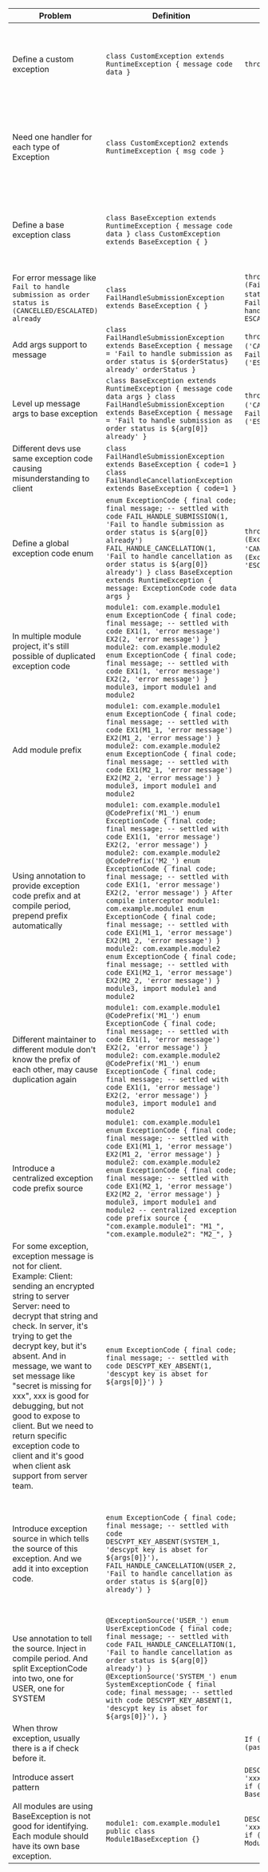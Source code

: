 
| Problem | Definition | Throw exception | Check exception | Unified response |
|---------|------------|-----------------|-----------------|------------------|
| Define a custom exception | `class CustomException extends RuntimeException { message code data }` | `throw new CustomException()` | `if (e instanceof CustomException) { do something }` | Handle CustomException http status code: 200 response body { code: e.code message: e.message data :e.data } |
| Need one handler for each type of Exception | `class CustomException2 extends RuntimeException { msg code }` | | | Handle CustomException2 http status code: 200 response body { code: e.code message: e.msg data :e.data } |
| Define a base exception class | `class BaseException extends RuntimeException { message code data } class CustomException extends BaseException { }` | | | Handle BaseException http status code: 200 response body { code: e.code message: e.message data :e.data } |
| For error message like `Fail to handle submission as order status is (CANCELLED/ESCALATED) already` | `class FailHandleSubmissionException extends BaseException { }` | `throw new FailHandleSubmissionException (Fail to handle submission as order status is CANCELLED already)` `throw new FailHandleSubmissionException (Fail to handle submission as order status is ESCALATED already)` | |
| Add args support to message | `class FailHandleSubmissionException extends BaseException { message = 'Fail to handle submission as order status is ${orderStatus} already' orderStatus }` | `throw new FailHandleSubmissionException ('CANCELLED')` `throw new FailHandleSubmissionException ('ESCALATED')` | |
| Level up message args to base exception | `class BaseException extends RuntimeException { message code data args } class FailHandleSubmissionException extends BaseException { message = 'Fail to handle submission as order status is ${arg[0]} already' }` | `throw new FailHandleSubmissionException ('CANCELLED')` `throw new FailHandleSubmissionException ('ESCALATED')` | |
| Different devs use same exception code causing misunderstanding to client | `class FailHandleSubmissionException extends BaseException { code=1 } class FailHandleCancellationException extends BaseException { code=1 }` | | |
| Define a global exception code enum | `enum ExceptionCode { final code; final message; -- settled with code FAIL_HANDLE_SUBMISSION(1, 'Fail to handle submission as order status is ${arg[0]} already') FAIL_HANDLE_CANCELLATION(1, 'Fail to handle cancellation as order status is ${arg[0]} already') } class BaseException extends RuntimeException { message: ExceptionCode code data args }` | `throw new BaseException (ExceptionCode.FAIL_HANDLE_SUBMISSION, 'CANCELLED')` `throw new BaseException (ExceptionCode.FAIL_HANDLE_CANCELLATION, 'ESCALATED')` | Handle BaseException http status code: 200 response body { code: e.code.getCode() message: e.message data :e.data } |
| In multiple module project, it's still possible of duplicated exception code | `module1: com.example.module1 enum ExceptionCode { final code; final message; -- settled with code EX1(1, 'error message') EX2(2, 'error message') } module2: com.example.module2 enum ExceptionCode { final code; final message; -- settled with code EX1(1, 'error message') EX2(2, 'error message') } module3, import module1 and module2` | | |
| Add module prefix | `module1: com.example.module1 enum ExceptionCode { final code; final message; -- settled with code EX1(M1_1, 'error message') EX2(M1_2, 'error message') } module2: com.example.module2 enum ExceptionCode { final code; final message; -- settled with code EX1(M2_1, 'error message') EX2(M2_2, 'error message') } module3, import module1 and module2` | | |
| Using annotation to provide exception code prefix and at compile period, prepend prefix automatically | `module1: com.example.module1 @CodePrefix('M1_') enum ExceptionCode { final code; final message; -- settled with code EX1(1, 'error message') EX2(2, 'error message') } module2: com.example.module2 @CodePrefix('M2_') enum ExceptionCode { final code; final message; -- settled with code EX1(1, 'error message') EX2(2, 'error message') } After compile interceptor module1: com.example.module1 enum ExceptionCode { final code; final message; -- settled with code EX1(M1_1, 'error message') EX2(M1_2, 'error message') } module2: com.example.module2 enum ExceptionCode { final code; final message; -- settled with code EX1(M2_1, 'error message') EX2(M2_2, 'error message') } module3, import module1 and module2` | | |
| Different maintainer to different module don't know the prefix of each other, may cause duplication again | `module1: com.example.module1 @CodePrefix('M1_') enum ExceptionCode { final code; final message; -- settled with code EX1(1, 'error message') EX2(2, 'error message') } module2: com.example.module2 @CodePrefix('M1_') enum ExceptionCode { final code; final message; -- settled with code EX1(1, 'error message') EX2(2, 'error message') } module3, import module1 and module2` | | |
| Introduce a centralized exception code prefix source | `module1: com.example.module1 enum ExceptionCode { final code; final message; -- settled with code EX1(M1_1, 'error message') EX2(M1_2, 'error message') } module2: com.example.module2 enum ExceptionCode { final code; final message; -- settled with code EX1(M2_1, 'error message') EX2(M2_2, 'error message') } module3, import module1 and module2 -- centralized exception code prefix source { "com.example.module1": "M1_", "com.example.module2": "M2_", }` | | |
| For some exception, exception message is not for client. Example: Client: sending an encrypted string to server Server: need to decrypt that string and check. In server, it's trying to get the decrypt key, but it's absent. And in message, we want to set message like "secret is missing for xxx", xxx is good for debugging, but not good to expose to client. But we need to return specific exception code to client and it's good when client ask support from server team. | `enum ExceptionCode { final code; final message; -- settled with code DESCYPT_KEY_ABSENT(1, 'descypt key is abset for ${args[0]}') }` | | Handle BaseException http status code: 200 response body { code: e.code.getCode() message: getMaskedMessage(e) data :e.data } getMaskedMessage(e) { if (e.code = DESCYPT_KEY_ABSENT) { return 'unknown server error, please contact support team' } else { return e.message } } |
| Introduce exception source in which tells the source of this exception. And we add it into exception code. | `enum ExceptionCode { final code; final message; -- settled with code DESCYPT_KEY_ABSENT(SYSTEM_1, 'descypt key is abset for ${args[0]}'), FAIL_HANDLE_CANCELLATION(USER_2, 'Fail to handle cancellation as order status is ${arg[0]} already') }` | | Handle BaseException http status code: 200 response body { code: e.code.getCode() message: getMaskedMessage(e) data :e.data } getMaskedMessage(e) { if (e.code.indexOf('SYSTEM_') > -1) { return 'unknown server error, please contact support team' } else { return e.message } } |
| Use annotation to tell the source. Inject in compile period. And split ExceptionCode into two, one for USER, one for SYSTEM | `@ExceptionSource('USER_') enum UserExceptionCode { final code; final message; -- settled with code FAIL_HANDLE_CANCELLATION(1, 'Fail to handle cancellation as order status is ${arg[0]} already') } @ExceptionSource('SYSTEM_') enum SystemExceptionCode { final code; final message; -- settled with code DESCYPT_KEY_ABSENT(1, 'descypt key is abset for ${args[0]}'), }` | | |
| When throw exception, usually there is a if check before it. | | `If (secret = null) { throw .... } If (password = '') { throw .... }` | |
| Introduce assert pattern | | `DESCYPT_KEY_ABSENT.assertNotNull(secret, 'xxx') ------- DESCYPT_KEY_ABSENT enum if (secret = null) { throw new BaseException(this, args) }` | |
| All modules are using BaseException is not good for identifying. Each module should have its own base exception. | `module1: com.example.module1 public class Module1BaseException {}` | `DESCYPT_KEY_ABSENT.assertNotNull(secret, 'xxx') ------- DESCYPT_KEY_ABSENT enum if (secret = null) { throw new Module1BaseException(this, args) }` | |

